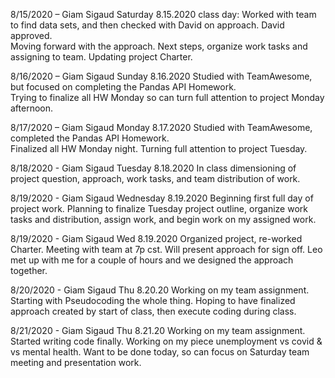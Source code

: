 8/15/2020 – Giam Sigaud
Saturday 8.15.2020 class day: Worked with team to find data sets, and then checked with David on approach. 
David approved.  
Moving forward with the approach.
Next steps, organize work tasks and assigning to team.
Updating project Charter. 

8/16/2020 – Giam Sigaud
Sunday 8.16.2020 Studied with TeamAwesome, but focused on completing the Pandas API Homework.  
Trying to finalize all HW Monday so can turn full attention to project Monday afternoon.

8/17/2020 – Giam Sigaud
Monday 8.17.2020 Studied with TeamAwesome, completed the Pandas API Homework.  
Finalized all HW Monday night.
Turning full attention to project Tuesday.

8/18/2020 - Giam Sigaud 
Tuesday 8.18.2020 In class dimensioning of project question, approach, work tasks, and team distribution of work.

8/19/2020 - Giam Sigaud 
Wednesday 8.19.2020 Beginning first full day of project work. Planning to finalize Tuesday project outline, organize work tasks and distribution, assign work, and begin work on my assigned work.

8/19/2020 - Giam Sigaud 
Wed 8.19.2020 Organized project, re-worked Charter. Meeting with team at 7p cst. Will present approach for sign off. Leo met up with me for a couple of hours and we designed the approach together.

8/20/2020 - Giam Sigaud
Thu 8.20.20 Working on my team assignment.  Starting with Pseudocoding the whole thing.  Hoping to have finalized approach created by start of class, then execute coding during class.

8/21/2020 - Giam Sigaud
Thu 8.21.20 Working on my team assignment.  Started writing code finally. Working on my piece unemployment vs covid & vs mental health. Want to be done today, so can focus on Saturday team meeting and presentation work.

